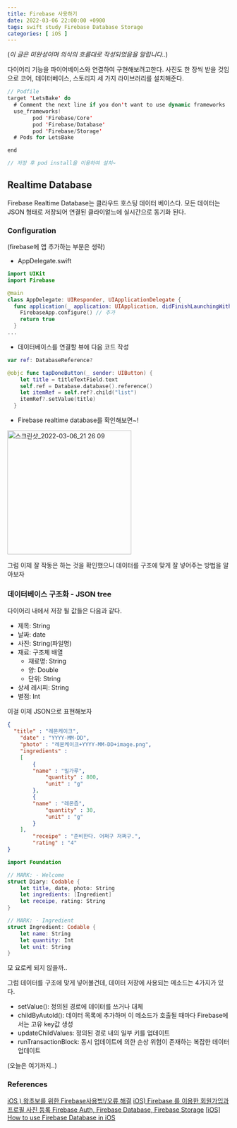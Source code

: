 ```yaml
---
title: Firebase 사용하기
date: 2022-03-06 22:00:00 +0900
tags: swift study Firebase Database Storage
categories: [ iOS ]
---
```


(*이 글은 미완성이며 의식의 흐름대로 작성되었음을 알립니다..*)

다이어리 기능을 파이어베이스와 연결하여 구현해보려고한다.
사진도 한 장씩 받을 것임으로 코어, 데이터베이스, 스토리지 세 가지 라이브러리를 설치해준다.

```swift
// Podfile
target 'LetsBake' do
  # Comment the next line if you don't want to use dynamic frameworks
  use_frameworks!
        pod 'Firebase/Core'
        pod 'Firebase/Database'
        pod 'Firebase/Storage'
  # Pods for LetsBake

end

// 저장 후 pod install을 이용하여 설치~
```

## Realtime Database

Firebase Realtime Database는 클라우드 호스팅 데이터 베이스다.
모든 데이터는 JSON 형태로 저장되어 연결된 클라이엍느에 실시간으로 동기화 된다.

### Configuration

(firebase에 앱 추가하는 부분은 생략)

- AppDelegate.swift

```swift
import UIKit
import Firebase

@main
class AppDelegate: UIResponder, UIApplicationDelegate {
  func application(_ application: UIApplication, didFinishLaunchingWithOptions launchOptions: [UIApplication.LaunchOptionsKey: Any]?) -> Bool {
    FirebaseApp.configure() // 추가
    return true
  }
...
```

- 데이터베이스를 연결할 뷰에 다음 코드 작성

```swift
var ref: DatabaseReference?

@objc func tapDoneButton(_ sender: UIButton) {
    let title = titleTextField.text
    self.ref = Database.database().reference()
    let itemRef = self.ref?.child("list")
    itemRef?.setValue(title)
  }
```

- Firebase realtime database를 확인해보면~!

<img width="281" alt="스크린샷_2022-03-06_21 26 09" src="https://user-images.githubusercontent.com/40792935/156925724-5a9a548f-c94a-4c67-8875-d2a1445e7d4f.png">

그럼 이제 잘 작동은 하는 것을 확인했으니 데이터를 구조에 맞게 잘 넣어주는 방법을 알아보자

### 데이터베이스 구조화 - JSON tree

다이어리 내에서 저장 될 값들은 다음과 같다.

- 제목: String
- 날짜: date
- 사진: String(파일명)
- 재료: 구조체 배열
    - 재료명: String
    - 양: Double
    - 단위: String
- 상세 레시피: String
- 별점: Int

 

이걸 이제 JSON으로 표현해보자 

```json
{
  "title" : "레몬케이크",
	"date" : "YYYY-MM-DD",
	"photo" : "레몬케이크+YYYY-MM-DD+image.png",
	"ingredients" : 
	[
		{
	    "name" : "밀가루",
			"quantity" : 800,
			"unit" : "g"
		},
		{
	    "name" : "레몬즙",
			"quantity" : 30,
			"unit" : "g"
		}
	],
		"receipe" : "준비한다. 어쩌구 저쩌구.",
		"rating" : "4"
}
```

```swift
import Foundation

// MARK: - Welcome
struct Diary: Codable {
    let title, date, photo: String
    let ingredients: [Ingredient]
    let receipe, rating: String
}

// MARK: - Ingredient
struct Ingredient: Codable {
    let name: String
    let quantity: Int
    let unit: String
}
```

모 요로케 되지 않을까..

그럼 데이터를 구조에 맞게 넣어볼건데, 데이터 저장에 사용되는 메소드는 4가지가 있다.

- setValue(): 정의된 경로에 데이터를 쓰거나 대체
- childByAutoId(): 데이터 목록에 추가하며 이 메소드가 호출될 때마다 Firebase에서는 고유 key값 생성
- updateChildValues: 정의된 경로 내의 일부 키를 업데이트
- runTransactionBlock: 동시 업데이트에 의한 손상 위험이 존재하는 복잡한 데이터 업데이트


(오늘은 여기까지..)


### References
[iOS ) 왕초보를 위한 Firebase사용법!/오류 해결](https://zeddios.tistory.com/47)
[iOS) Firebase 를 이용한 회원가입과 프로필 사진 등록 Firebase Auth, Firebase Database, Firebase Storage](https://codecrafting.tistory.com/47)
[[iOS] How to use Firebase Database in iOS](https://duwjdtn11.tistory.com/540)
